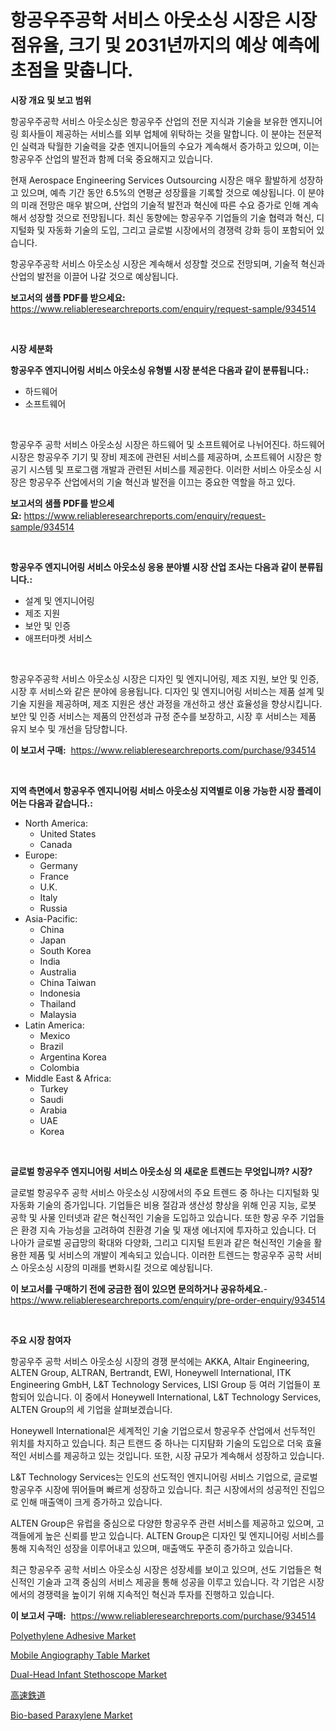 <p><h1>항공우주공학 서비스 아웃소싱 시장은 시장 점유율, 크기 및 2031년까지의 예상 예측에 초점을 맞춥니다.</h1></p><p><strong>시장 개요 및 보고 범위</strong></p>
<p><p>항공우주공학 서비스 아웃소싱은 항공우주 산업의 전문 지식과 기술을 보유한 엔지니어링 회사들이 제공하는 서비스를 외부 업체에 위탁하는 것을 말합니다. 이 분야는 전문적인 실력과 탁월한 기술력을 갖춘 엔지니어들의 수요가 계속해서 증가하고 있으며, 이는 항공우주 산업의 발전과 함께 더욱 중요해지고 있습니다. </p><p>현재 Aerospace Engineering Services Outsourcing 시장은 매우 활발하게 성장하고 있으며, 예측 기간 동안 6.5%의 연평균 성장률을 기록할 것으로 예상됩니다. 이 분야의 미래 전망은 매우 밝으며, 산업의 기술적 발전과 혁신에 따른 수요 증가로 인해 계속해서 성장할 것으로 전망됩니다. 최신 동향에는 항공우주 기업들의 기술 협력과 혁신, 디지털화 및 자동화 기술의 도입, 그리고 글로벌 시장에서의 경쟁력 강화 등이 포함되어 있습니다.</p><p>항공우주공학 서비스 아웃소싱 시장은 계속해서 성장할 것으로 전망되며, 기술적 혁신과 산업의 발전을 이끌어 나갈 것으로 예상됩니다.</p></p>
<p><strong>보고서의 샘플 PDF를 받으세요:</strong> <a href="https://www.reliableresearchreports.com/enquiry/request-sample/934514">https://www.reliableresearchreports.com/enquiry/request-sample/934514</a></p>
<p>&nbsp;</p>
<p><strong>시장 세분화</strong></p>
<p><strong>항공우주 엔지니어링 서비스 아웃소싱 유형별 시장 분석은 다음과 같이 분류됩니다.:</strong></p>
<p><ul><li>하드웨어</li><li>소프트웨어</li></ul></p>
<p>&nbsp;</p>
<p><p>항공우주 공학 서비스 아웃소싱 시장은 하드웨어 및 소프트웨어로 나뉘어진다. 하드웨어 시장은 항공우주 기기 및 장비 제조에 관련된 서비스를 제공하며, 소프트웨어 시장은 항공기 시스템 및 프로그램 개발과 관련된 서비스를 제공한다. 이러한 서비스 아웃소싱 시장은 항공우주 산업에서의 기술 혁신과 발전을 이끄는 중요한 역할을 하고 있다.</p></p>
<p><strong>보고서의 샘플 PDF를 받으세요:</strong>&nbsp;<a href="https://www.reliableresearchreports.com/enquiry/request-sample/934514">https://www.reliableresearchreports.com/enquiry/request-sample/934514</a></p>
<p>&nbsp;</p>
<p><strong> 항공우주 엔지니어링 서비스 아웃소싱 응용 분야별 시장 산업 조사는 다음과 같이 분류됩니다.:</strong></p>
<p><ul><li>설계 및 엔지니어링</li><li>제조 지원</li><li>보안 및 인증</li><li>애프터마켓 서비스</li></ul></p>
<p>&nbsp;</p>
<p><p>항공우주공학 서비스 아웃소싱 시장은 디자인 및 엔지니어링, 제조 지원, 보안 및 인증, 시장 후 서비스와 같은 분야에 응용됩니다. 디자인 및 엔지니어링 서비스는 제품 설계 및 기술 지원을 제공하며, 제조 지원은 생산 과정을 개선하고 생산 효율성을 향상시킵니다. 보안 및 인증 서비스는 제품의 안전성과 규정 준수를 보장하고, 시장 후 서비스는 제품 유지 보수 및 개선을 담당합니다.</p></p>
<p><strong>이 보고서 구매:</strong>&nbsp; <a href="https://www.reliableresearchreports.com/purchase/934514">https://www.reliableresearchreports.com/purchase/934514</a></p>
<p>&nbsp;</p>
<p><strong>지역 측면에서 항공우주 엔지니어링 서비스 아웃소싱 지역별로 이용 가능한 시장 플레이어는 다음과 같습니다.:</strong></p>
<p><ul>
    <li>
        North America:
        <ul>
            <li>United States</li>
            <li>Canada</li>
        </ul>
    </li>
    <li>
        Europe:
        <ul>
            <li>Germany</li>
            <li>France</li>
            <li>U.K.</li>
            <li>Italy</li>
            <li>Russia</li>
        </ul>
    </li>
    <li>
        Asia-Pacific:
        <ul>
            <li>China</li>
            <li>Japan</li>
            <li>South Korea</li>
            <li>India</li>
            <li>Australia</li>
            <li>China Taiwan</li>
            <li>Indonesia</li>
            <li>Thailand</li>
            <li>Malaysia</li>
        </ul>
    </li>
    <li>
        Latin America:
        <ul>
            <li>Mexico</li>
            <li>Brazil</li>
            <li>Argentina Korea</li>
            <li>Colombia</li>
        </ul>
    </li>
    <li>
        Middle East & Africa:
        <ul>
            <li>Turkey</li>
            <li>Saudi</li>
            <li>Arabia</li>
            <li>UAE</li>
            <li>Korea</li>
        </ul>
    </li>
    </ul></p>
<p>&nbsp;</p>
<p><strong>글로벌 항공우주 엔지니어링 서비스 아웃소싱 의 새로운 트렌드는 무엇입니까? 시장?</strong></p>
<p><p>글로벌 항공우주 공학 서비스 아웃소싱 시장에서의 주요 트렌드 중 하나는 디지털화 및 자동화 기술의 증가입니다. 기업들은 비용 절감과 생산성 향상을 위해 인공 지능, 로봇 공학 및 사물 인터넷과 같은 혁신적인 기술을 도입하고 있습니다. 또한 항공 우주 기업들은 환경 지속 가능성을 고려하여 친환경 기술 및 재생 에너지에 투자하고 있습니다. 더 나아가 글로벌 공급망의 확대와 다양화, 그리고 디지털 트윈과 같은 혁신적인 기술을 활용한 제품 및 서비스의 개발이 계속되고 있습니다. 이러한 트렌드는 항공우주 공학 서비스 아웃소싱 시장의 미래를 변화시킬 것으로 예상됩니다.</p></p>
<p><strong>이 보고서를 구매하기 전에 궁금한 점이 있으면 문의하거나 공유하세요.</strong>- <a href="https://www.reliableresearchreports.com/enquiry/pre-order-enquiry/934514">https://www.reliableresearchreports.com/enquiry/pre-order-enquiry/934514</a></p>
<p>&nbsp;</p>
<p><strong>주요 시장 참여자</strong></p>
<p><p>항공우주 공학 서비스 아웃소싱 시장의 경쟁 분석에는 AKKA, Altair Engineering, ALTEN Group, ALTRAN, Bertrandt, EWI, Honeywell International, ITK Engineering GmbH, L&T Technology Services, LISI Group 등 여러 기업들이 포함되어 있습니다. 이 중에서 Honeywell International, L&T Technology Services, ALTEN Group의 세 기업을 살펴보겠습니다.</p><p>Honeywell International은 세계적인 기술 기업으로서 항공우주 산업에서 선두적인 위치를 차지하고 있습니다. 최근 트랜드 중 하나는 디지턈화 기술의 도입으로 더욱 효율적인 서비스를 제공하고 있는 것입니다. 또한, 시장 규모가 계속해서 성장하고 있습니다.</p><p>L&T Technology Services는 인도의 선도적인 엔지니어링 서비스 기업으로, 글로벌 항공우주 시장에 뛰어들며 빠르게 성장하고 있습니다. 최근 시장에서의 성공적인 진입으로 인해 매출액이 크게 증가하고 있습니다.</p><p>ALTEN Group은 유럽을 중심으로 다양한 항공우주 관련 서비스를 제공하고 있으며, 고객들에게 높은 신뢰를 받고 있습니다. ALTEN Group은 디자인 및 엔지니어링 서비스를 통해 지속적인 성장을 이루어내고 있으며, 매출액도 꾸준히 증가하고 있습니다.</p><p>최근 항공우주 공학 서비스 아웃소싱 시장은 성장세를 보이고 있으며, 선도 기업들은 혁신적인 기술과 고객 중심의 서비스 제공을 통해 성공을 이루고 있습니다. 각 기업은 시장에서의 경쟁력을 높이기 위해 지속적인 혁신과 투자를 진행하고 있습니다.</p></p>
<p><strong>이 보고서 구매:</strong>&nbsp;&nbsp;<a href="https://www.reliableresearchreports.com/purchase/934514">https://www.reliableresearchreports.com/purchase/934514</a></p>
<p><p><a href="https://view.publitas.com/reportprime-1/polyethylene-adhesive-market-provides-detailed-segmentation-of-this-market-based-on-type-application-and-region-and-forecast-for-the-period-from-2024-2031/">Polyethylene Adhesive Market</a></p><p><a href="https://issuu.com/reportprime-2/docs/mobile-angiography-table-market-size-2030.pptx">Mobile Angiography Table Market</a></p><p><a href="https://issuu.com/reportprime-2/docs/dual-head-infant-stethoscope-market-size-2030.pptx">Dual-Head Infant Stethoscope Market</a></p><p><a href="https://github.com/xnljig2898992/Market-Research-Report-List-1/blob/main/2069638184517.md">高速鉄道</a></p><p><a href="https://chivalrous-flock-a86.notion.site/Decoding-the-Bio-based-Paraxylene-Market-A-Deep-Dive-into-the-Latest-Market-Trends-Market-Segmenta-0d47edc43fb443fb99436e0dd836126e">Bio-based Paraxylene Market</a></p></p>
